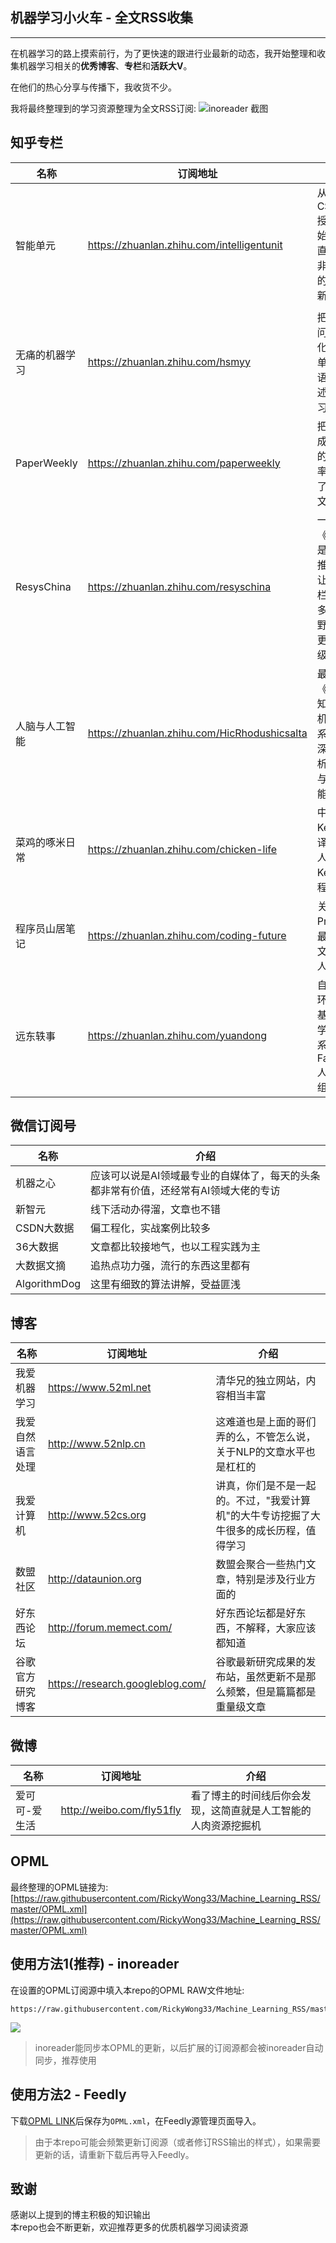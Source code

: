 ## 机器学习小火车 - 全文RSS收集

----

在机器学习的路上摸索前行，为了更快速的跟进行业最新的动态，我开始整理和收集机器学习相关的**优秀博客**、**专栏**和**活跃大V**。

在他们的热心分享与传播下，我收货不少。

我将最终整理到的学习资源整理为全文RSS订阅:
![inoreader 截图](http://ww4.sinaimg.cn/large/716d6375gw1f768dxf02bj20z20mn15t.jpg)



## 知乎专栏

|名称 |订阅地址 | 介绍 |
| ----- | ----- | ------ |
| 智能单元 | https://zhuanlan.zhihu.com/intelligentunit | 从拿到CS231n授权开始，就一直保持的非常频繁的翻译更新，:thumbsup: |
| 无痛的机器学习 | https://zhuanlan.zhihu.com/hsmyy | 把复杂的问题简单化，用简单明了的语言来阐述机器学习|
| PaperWeekly | https://zhuanlan.zhihu.com/paperweekly |把周报写成了日报的更新频率，分享了一些论文研读|
| ResysChina | https://zhuanlan.zhihu.com/resyschina | 一篇《Quora 是如何做推荐的？》让这个专栏进入更多人的视野，期待更多重量级文章|
| 人脑与人工智能 | https://zhuanlan.zhihu.com/HicRhodushicsalta | 最近的《人脑认知与计算机算法》系列比较深刻的剖析了人脑与人工智能的联系|
| 菜鸡的啄米日常| https://zhuanlan.zhihu.com/chicken-life | 中文Keras翻译负责人，一波Keras教程福利 |
| 程序员山居笔记 | https://zhuanlan.zhihu.com/coding-future | 关于Prisma的最新专栏文章很多人赞 |
| 远东轶事 | https://zhuanlan.zhihu.com/yuandong | 自带光环，卡耐基梅隆大学机器人系博士，Facebook 人工智能组研究员 |

## 微信订阅号

| 名称  | 介绍 |
| ----- | ------ |
| 机器之心 | 应该可以说是AI领域最专业的自媒体了，每天的头条都非常有价值，还经常有AI领域大佬的专访 |
| 新智元 | 线下活动办得溜，文章也不错 |
| CSDN大数据 | 偏工程化，实战案例比较多 |
| 36大数据 | 文章都比较接地气，也以工程实践为主 |
| 大数据文摘 | 追热点功力强，流行的东西这里都有 |
| AlgorithmDog | 这里有细致的算法讲解，受益匪浅 |

## 博客

|名称 |订阅地址 | 介绍 |
| ----- | ----- | ------ |
| 我爱机器学习| https://www.52ml.net | 清华兄的独立网站，内容相当丰富|
| 我爱自然语言处理 | http://www.52nlp.cn | 这难道也是上面的哥们弄的么，不管怎么说，关于NLP的文章水平也是杠杠的|
| 我爱计算机 | http://www.52cs.org | 讲真，你们是不是一起的。不过，"我爱计算机"的大牛专访挖掘了大牛很多的成长历程，值得学习 |
| 数盟社区 | http://dataunion.org | 数盟会聚合一些热门文章，特别是涉及行业方面的 |
| 好东西论坛 | http://forum.memect.com/ | 好东西论坛都是好东西，不解释，大家应该都知道 |
| 谷歌官方研究博客 | https://research.googleblog.com/ | 谷歌最新研究成果的发布站，虽然更新不是那么频繁，但是篇篇都是重量级文章 |

## 微博
|名称 |订阅地址 | 介绍 |
| ----- | ----- | ------ |
| 爱可可-爱生活|http://weibo.com/fly51fly| 看了博主的时间线后你会发现，这简直就是人工智能的人肉资源挖掘机|

## OPML

最终整理的OPML链接为:   
[https://raw.githubusercontent.com/RickyWong33/Machine_Learning_RSS/master/OPML.xml](https://raw.githubusercontent.com/RickyWong33/Machine_Learning_RSS/master/OPML.xml)

## 使用方法1(推荐) - inoreader

在设置的OPML订阅源中填入本repo的OPML RAW文件地址:  
```
https://raw.githubusercontent.com/RickyWong33/Machine_Learning_RSS/master/OPML.xml
```   
![](http://ww3.sinaimg.cn/large/716d6375gw1f768k47chhj20xi0l1gp3.jpg)

> inoreader能同步本OPML的更新，以后扩展的订阅源都会被inoreader自动同步，推荐使用

## 使用方法2 - Feedly

下载[OPML LINK](https://raw.githubusercontent.com/RickyWong33/Machine_Learning_RSS/master/OPML.xml)后保存为`OPML.xml`，在Feedly源管理页面导入。

> 由于本repo可能会频繁更新订阅源（或者修订RSS输出的样式），如果需要更新的话，请重新下载后再导入Feedly。

## 致谢

感谢以上提到的博主积极的知识输出  
本repo也会不断更新，欢迎推荐更多的优质机器学习阅读资源